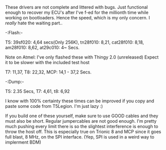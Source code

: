 These drivers are not complete and littered with bugs. Just functional enough to recover my ECU's after I've f-ed for the millionth time while working on bootloaders. Hence the speed, which is my only concern. I _really_ hate the waiting part..


-:Flash:-

T5:
39sf020: 4,64 secs(Only 256K), tn28f010: 8,21, cat28f010: 8,18, am28f010: 8,62, at29c010: 4~ Secs.

Note on Atmel: I've only flashed these with Thingy 2.0 (unreleased) Expect it to be slower with the included test host

T7: 11,37, T8: 22,32, MCP: 14,1 - 37,2 Secs.

-:Dump:-

T5: 2.35 Secs, T7: 4,61, t8: 6,92

I know with 100% certainty these times can be improved if you copy and paste some code from T5Legion. I'm just lazy :)

If you build one of these yourself, make sure to use GOOD cables and they must also be short. Regular jumpercables are not good enough.
I'm pretty much pushing every limit there is so the slightest interference is enough to throw the host off. This is especially true on Trionic 8 and MCP since it goes full blast, 8 MHz, on the SPI interface. (Yep, SPI is used in a weird way to implerment BDM)
